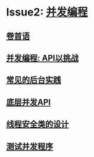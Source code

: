 # Issue2: [并发编程](SUMMARY.md)
## [卷首语](issue-2-0-FangYiXiong.md)
## [并发编程: API以挑战](issue-2-1-beyondvincent.md)
## [常见的后台实践](ssue-2-2-onevcat.md)
## [底层并发API](issue-2-3-webfrogs.md)
## [线程安全类的设计](issue-2-4-onevcat.md)
## [测试并发程序](issue-2-5-riven.md)
